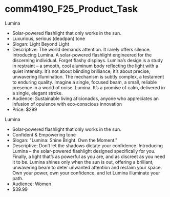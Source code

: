 # comm4190_F25_Product_Task

Lumina
- Solar-powered flashlight that only works in the sun.
- Luxurious, serious (deadpan) tone
- Slogan: Light Beyond Light
- Descriptive: The world demands attention.  It rarely offers silence.  Introducing Lumina.  A solar-powered flashlight engineered for the discerning individual.  Forget flashy displays.  Lumina’s design is a study in restraint – a smooth, cool aluminum body reflecting the light with a quiet intensity.  It’s not about blinding brilliance; it’s about precise, unwavering illumination.  The mechanism is subtly complex, a testament to enduring quality.  Imagine a single, focused beam, a small, reliable presence in a world of noise.  Lumina.  It’s a promise of calm, delivered in a single, elegant stroke.
- Audience: Sustainable living aficionados, anyone who appreciates an infusion of opulence with eco-conscious innovation
- Price: $299

Lumina
- Solar-powered flashlight that only works in the sun.
- Confident & Empowering tone
- Slogan: "Lumina: Shine Bright. Own the Moment."
- Descriptive: Don’t let the shadows dictate your confidence. Introducing Lumina – the solar-powered flashlight designed specifically for you.  Finally, a light that’s as powerful as you are, and as discreet as you need it to be.  Lumina shines only when the sun is out, offering a brilliant, unwavering beam to deter unwanted attention and reclaim your space.  Own your power, own your confidence, and let Lumina illuminate your path.
- Audience: Women
- $39.99
